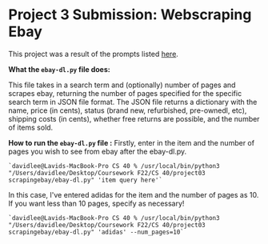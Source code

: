 # Project 3 Submission: Webscraping Ebay

This project was a result of the prompts listed [here](https://github.com/mikeizbicki/cmc-csci040/tree/2022fall/project_03).

**What the `ebay-dl.py` file does:** 

This file takes in a search term and (optionally) number of pages and scrapes ebay, returning the number of pages specified for the specific search term in JSON file format. The JSON file returns a dictionary with the name, price (in cents), status (brand new, refurbished, pre-ownedl, etc), shipping costs (in cents), whether free returns are possible, and the number of items sold. 


**How to run the `ebay-dl.py` file :** 
Firstly, enter in the item and the number of pages you wish to see from ebay after the ebay-dl.py. 

<pre><code>`davidlee@Lavids-MacBook-Pro CS 40 % /usr/local/bin/python3 "/Users/davidlee/Desktop/Coursework F22/CS 40/project03 scrapingebay/ebay-dl.py" 'item query here'`
</code></pre>


In this case, I've entered adidas for the item and the number of pages as 10. If you want less than 10 pages, specify as necessary!

<pre><code>`davidlee@Lavids-MacBook-Pro CS 40 % /usr/local/bin/python3 "/Users/davidlee/Desktop/Coursework F22/CS 40/project03 scrapingebay/ebay-dl.py" 'adidas' --num_pages=10`
</code></pre>
